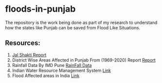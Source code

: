 # floods-in-punjab
The repository is the work being done as part of my research to understand how the states like Punjab can be saved from Flood Like Situations.

## Resources:

1. [Jal Shakti Report]([https://](https://www.jalshakti-dowr.gov.in/static/uploads/2024/05/fc00cd887135cf39b2005ccf1539e0e5.pdf))
2. District Wise Areas Affected in Punjab From (1969-2020) Report
[Report]([https://](https://www.data.gov.in/resource/district-wise-area-affected-punjab-1969-2020-april-march))
3. Rainfall Data By IMD Pune 
[RainFall Data]([https://](https://imdpune.gov.in/cmpg/Griddata/Rainfall_25_NetCDF.html))
4. Indian Water Resource Management System
[Link]([https://](https://indiawris.gov.in/wris/#/))
5. Flood Affected areas in India
[Link]([https://](https://ndem.nrsc.gov.in/documents/downloads/Flood%20Affected%20Area%20%20Atlas%20of%20India%20-Satellite%20based%20study.pdf?utm_source=chatgpt.com))
